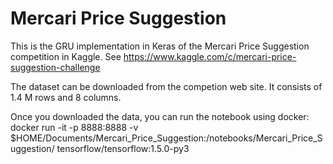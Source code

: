 # Mercari Price Suggestion

This is the GRU implementation in Keras of the Mercari Price Suggestion competition in Kaggle.
See https://www.kaggle.com/c/mercari-price-suggestion-challenge

The dataset can be downloaded from the competion web site.
It consists of 1.4 M rows and 8 columns.

Once you downloaded the data, you can run the notebook using docker:
docker run  -it -p 8888:8888 -v $HOME/Documents/Mercari_Price_Suggestion:/notebooks/Mercari_Price_Suggestion/ tensorflow/tensorflow:1.5.0-py3







